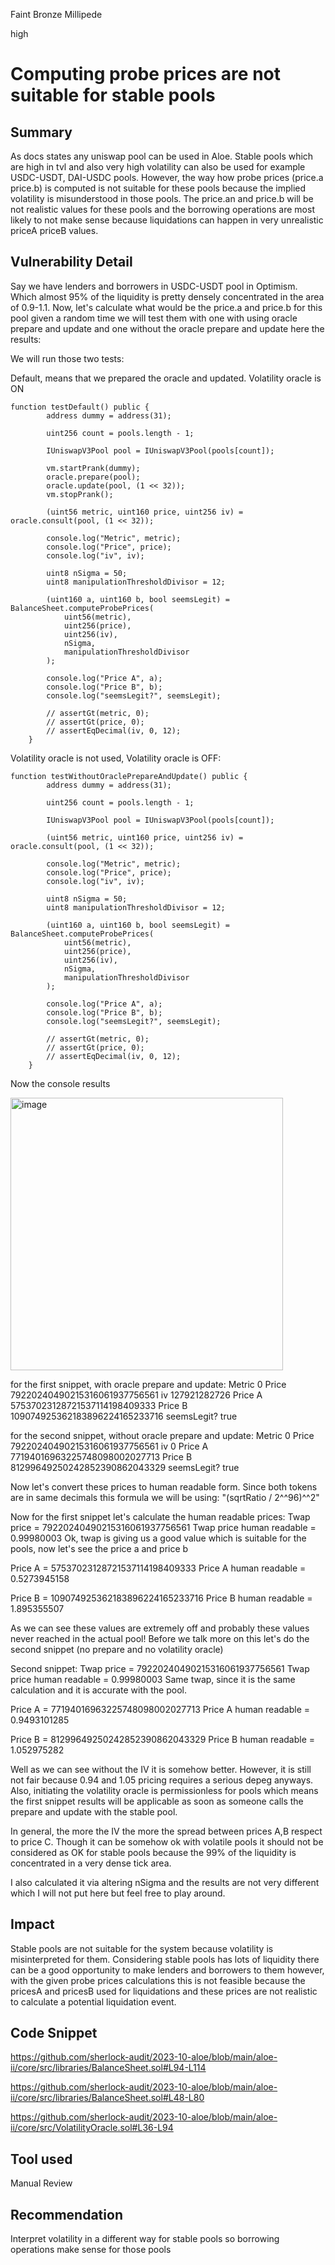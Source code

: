 Faint Bronze Millipede

high

# Computing probe prices are not suitable for stable pools
## Summary
As docs states any uniswap pool can be used in Aloe. Stable pools which are high in tvl and also very high volatility can also be used for example USDC-USDT, DAI-USDC pools. However, the way how probe prices (price.a price.b) is computed is not suitable for these pools because the implied volatility is misunderstood in those pools. The price.an and price.b will be not realistic values for these pools and the borrowing operations are most likely to not make sense because liquidations can happen in very unrealistic priceA priceB values. 
## Vulnerability Detail
Say we have lenders and borrowers in USDC-USDT pool in Optimism. Which almost 95% of the liquidity is pretty densely concentrated in the area of 0.9-1.1. Now, let's calculate what would be the price.a and price.b for this pool given a random time we will test them with one with using oracle prepare and update and one without the oracle prepare and update here the results:

We will run those two tests:

Default, means that we prepared the oracle and updated. Volatility oracle is ON
```solidity
function testDefault() public {
        address dummy = address(31);

        uint256 count = pools.length - 1;

        IUniswapV3Pool pool = IUniswapV3Pool(pools[count]);

        vm.startPrank(dummy);
        oracle.prepare(pool);
        oracle.update(pool, (1 << 32));
        vm.stopPrank();

        (uint56 metric, uint160 price, uint256 iv) = oracle.consult(pool, (1 << 32));

        console.log("Metric", metric);
        console.log("Price", price);
        console.log("iv", iv);

        uint8 nSigma = 50;
        uint8 manipulationThresholdDivisor = 12;

        (uint160 a, uint160 b, bool seemsLegit) = BalanceSheet.computeProbePrices(
            uint56(metric),
            uint256(price),
            uint256(iv),
            nSigma,
            manipulationThresholdDivisor
        );

        console.log("Price A", a);
        console.log("Price B", b);
        console.log("seemsLegit?", seemsLegit);

        // assertGt(metric, 0);
        // assertGt(price, 0);
        // assertEqDecimal(iv, 0, 12);
    }
```

Volatility oracle is not used, Volatility oracle is OFF:
```solidity
function testWithoutOraclePrepareAndUpdate() public {
        address dummy = address(31);

        uint256 count = pools.length - 1;

        IUniswapV3Pool pool = IUniswapV3Pool(pools[count]);

        (uint56 metric, uint160 price, uint256 iv) = oracle.consult(pool, (1 << 32));

        console.log("Metric", metric);
        console.log("Price", price);
        console.log("iv", iv);

        uint8 nSigma = 50;
        uint8 manipulationThresholdDivisor = 12;

        (uint160 a, uint160 b, bool seemsLegit) = BalanceSheet.computeProbePrices(
            uint56(metric),
            uint256(price),
            uint256(iv),
            nSigma,
            manipulationThresholdDivisor
        );

        console.log("Price A", a);
        console.log("Price B", b);
        console.log("seemsLegit?", seemsLegit);

        // assertGt(metric, 0);
        // assertGt(price, 0);
        // assertEqDecimal(iv, 0, 12);
    }
```

Now the console results

<img width="436" alt="image" src="https://github.com/sherlock-audit/2023-10-aloe-mstpr/assets/120012681/c0b4ebdc-42d7-42a8-a4d5-0a3d13173801">

for the first snippet, with oracle prepare and update:
  Metric 0
  Price 79220240490215316061937756561
  iv 127921282726
  Price A 57537023128721537114198409333
  Price B 109074925362183896224165233716
  seemsLegit? true


for the second snippet, without oracle prepare and update:
  Metric 0
  Price 79220240490215316061937756561
  iv 0
  Price A 77194016963225748098002027713
  Price B 81299649250242852390862043329
  seemsLegit? true

Now let's convert these prices to human readable form. Since both tokens are in same decimals this formula we will be using:
"(sqrtRatio / 2^^96)^^2"

Now for the first snippet let's calculate the human readable prices:
Twap price = 79220240490215316061937756561
Twap price human readable = 0.99980003 
Ok, twap is giving us a good value which is suitable for the pools, now let's see the price a and price b

Price A = 57537023128721537114198409333
Price A human readable = 0.5273945158

Price B = 109074925362183896224165233716
Price B human readable = 1.895355507

As we can see these values are extremely off and probably these values never reached in the actual pool! Before we talk more on this let's do the second snippet (no prepare and no volatility oracle)


Second snippet:
Twap price = 79220240490215316061937756561
Twap price human readable = 0.99980003
Same twap, since it is the same calculation and it is accurate with the pool. 

Price A = 77194016963225748098002027713
Price A human readable = 0.9493101285

Price B = 81299649250242852390862043329
Price B human readable = 1.052975282

Well as we can see without the IV it is somehow better. However, it is still not fair because 0.94 and 1.05 pricing requires a serious depeg anyways. Also, initiating the volatility oracle is permissionless for pools which means the first snippet results will be applicable as soon as someone calls the prepare and update with the stable pool. 

In general, the more the IV the more the spread between prices A,B respect to price C. Though it can be somehow ok with volatile pools it should not be considered as OK for stable pools because the 99% of the liquidity is concentrated in a very dense tick area. 

I also calculated it via altering nSigma and the results are not very different which I will not put here but feel free to play around.

## Impact
Stable pools are not suitable for the system because volatility is  misinterpreted for them. Considering stable pools has lots of liquidity there can be a good opportunity to make lenders and borrowers to them however, with the given probe prices calculations this is not feasible because the pricesA and pricesB used for liquidations and these prices are not realistic to calculate a potential liquidation event.
## Code Snippet
https://github.com/sherlock-audit/2023-10-aloe/blob/main/aloe-ii/core/src/libraries/BalanceSheet.sol#L94-L114

https://github.com/sherlock-audit/2023-10-aloe/blob/main/aloe-ii/core/src/libraries/BalanceSheet.sol#L48-L80

https://github.com/sherlock-audit/2023-10-aloe/blob/main/aloe-ii/core/src/VolatilityOracle.sol#L36-L94
## Tool used

Manual Review

## Recommendation
Interpret volatility in a different way for stable pools so borrowing operations make sense for those pools
